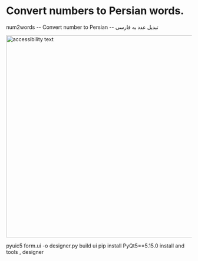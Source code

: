 # Convert numbers to Persian words.
num2words  -- Convert number to Persian  -- تبدیل عدد به فارسی

<img src="/pic.PNG" width="850" height="550" alt="accessibility text">

pyuic5 form.ui -o designer.py  build ui
pip install PyQt5==5.15.0  install and tools , designer
